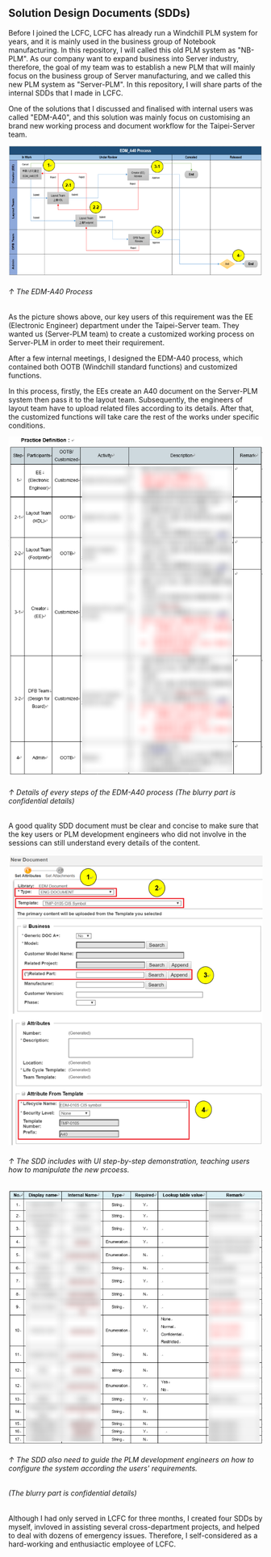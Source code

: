 ## Solution Design Documents (SDDs)

Before I joined the LCFC, LCFC has already run a Windchill PLM system for years, and it is mainly used in the business group of 
Notebook manufacturing. In this repository, I will called this old PLM system as "NB-PLM". As our company want to expand business
into Server industry, therefore, the goal of my team was to establish a new PLM that will mainly focus on the business group of Server
manufacturing, and we called this new PLM system as "Server-PLM". In this repository, I will share parts of the internal SDDs that I
made in LCFC.

One of the solutions that I discussed and finalised with internal users was called "EDM-A40", and this solution was mainly focus on 
customising an brand new working process and document workflow for the Taipei-Server team.


![](https://github.com/Johnny9527/LCFC_2019/blob/main/Pictures/EDMA40_Process.png)
###### ↑ The EDM-A40 Process

As the picture shows above, our key users of this requirement was the EE (Electronic Engineer) department under the Taipei-Server
team. They wanted us (Server-PLM team) to create a customized working process on Server-PLM in order to meet their requirement.

After a few internal meetings, I designed the EDM-A40 process, which contained both OOTB (Windchill standard functions) and customized
functions.

In this process, firstly, the EEs create an A40 document on the Server-PLM system then pass it to the layout team. Subsequently, the
engineers of layout team have to upload related files according to its details. After that, the customized functions will take care
the rest of the works under specific conditions.

![](https://github.com/Johnny9527/LCFC_2019/blob/main/Pictures/PracticeDefinition_.png)
###### ↑ Details of every steps of the EDM-A40 process (The blurry part is confidential details)

A good quality SDD document must be clear and concise to make sure that the key users or PLM development engineers who did not involve
in the sessions can still understand every details of the content.

![](https://github.com/Johnny9527/LCFC_2019/blob/main/Pictures/SystemUI.png)
###### ↑ The SDD includes with UI step-by-step demonstration, teaching users how to manipulate the new prcoess.

![](https://github.com/Johnny9527/LCFC_2019/blob/main/Pictures/SystemConfiguration_.png)
###### ↑ The SDD also need to guide the PLM development engineers on how to configure the system according the users' requirements.
######   (The blurry part is confidential details)

Although I had only served in LCFC for three months, I created four SDDs by myself, invloved in assisting several cross-department
projects, and helped to deal with dozens of emergency issues. Therefore, I self-considered as a hard-working and enthusiactic employee
of LCFC.

